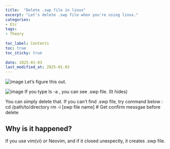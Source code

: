 ```yaml
---
title:  "Delete .swp file in linux"
excerpt: "Let's delete .swp file when you're using linux."
categories: 
- Etc
tags:
- Theory
 
toc_label: Contents
toc: true
toc_sticky: true
 
date: 2025-01-03
last_modified_at: 2025-01-03
---
```


![image](https://github.com/user-attachments/assets/687bdf2f-5892-42c9-9cec-2515504e15f0)
Let’s figure this out.

![image](https://github.com/user-attachments/assets/9aca2f1e-1585-4f44-a5f1-18ab60e98002)
If you type ls -a , you can see .swp file. (It hides) 

You can simply delete that. If you can’t find .swp file, try command below :
  cd /path/to/directory
  rm -i [swp file name] # Get confirm messgae before delete 

## Why is it happened?
If you use vim(vi) or Neovim, and if it closed unexpectly, it creates .swp file.
